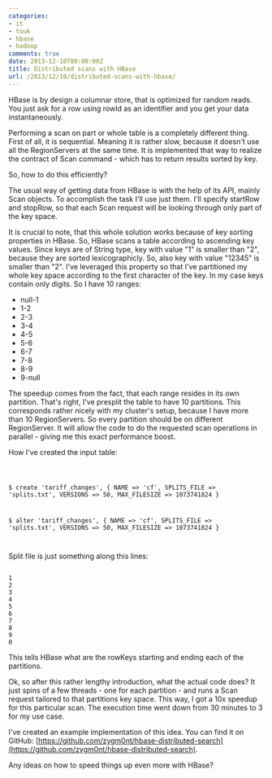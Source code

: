 ```yaml
---
categories:
- it
- touk
- hbase
- hadoop
comments: true
date: 2013-12-10T00:00:00Z
title: Distributed scans with HBase
url: /2013/12/10/distributed-scans-with-hbase/
---
```


HBase is by design a columnar store, that is optimized for random reads.
You just ask for a row using rowId as an identifier and you get your
data instantaneously. 

Performing a scan on part or whole table is a completely different thing.
First of all, it is sequential. Meaning it is rather slow, because it
doesn't use all the RegionServers at the same time. It is implemented
that way to realize the contract of Scan command - which has to return
results sorted by key.

So, how to do this efficiently?

<!--more-->

The usual way of getting data from HBase is with the help of its API,
mainly Scan objects. To accomplish the task I'll use just them. I'll
specify startRow and stopRow, so that each Scan request will be looking
through only part of the key space.

It is crucial to note, that this whole solution works because of key
sorting properties in HBase. So, HBase scans a table according to ascending key
values. Since keys are of String type, key with value "1" is smaller
than "2", because they are sorted lexicographicly. So, also key with value "12345" is smaller than "2". I've
leveraged this property so that I've partitioned my whole key space according to
the first character of the key. In my case keys contain only digits. So I
have 10 ranges:

- null-1
- 1-2
- 2-3
- 3-4
- 4-5
- 5-6
- 6-7
- 7-8
- 8-9
- 9-null

The speedup comes from the fact, that each range resides in its own
partition. That's right, I've presplit the table to have 10 partitions.
This corresponds rather nicely with my cluster's setup, because I have
more than 10 RegionServers. So every partition should be on different
RegionServer. It will allow the code to do the requested scan operations
in parallel - giving me this exact performance boost.

How I've created the input table:

<code>

$ create 'tariff_changes', { NAME => 'cf', SPLITS_FILE => 'splits.txt', VERSIONS => 50, MAX_FILESIZE => 1073741824 }

$ alter 'tariff_changes', { NAME => 'cf', SPLITS_FILE => 'splits.txt', VERSIONS => 50, MAX_FILESIZE => 1073741824 }

</code>

Split file is just something along this lines:

<code>
1
2
3
4
5
6
7
8
9
0
</code>

This tells HBase what are the rowKeys starting and ending each of the
partitions.

Ok, so after this rather lengthy introduction, what the actual code
does? It just spins of a few threads - one for each partition - and runs
a Scan request tailored to that partitions key space. This way, I got a
10x speedup for this particular scan. The execution time went down from
30 minutes to 3 for my use case.

I've created an example implementation of this idea. You can find it on
GitHub:
[https://github.com/zygm0nt/hbase-distributed-search](https://github.com/zygm0nt/hbase-distributed-search).

Any ideas on how to speed things up even more with HBase?
